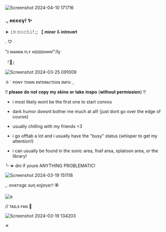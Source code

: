 
![Screenshot 2024-04-10 171716](https://github.com/mochitails/mochitails/assets/162510444/10795b4f-87ba-40e9-b2b5-c2222591cd88)

### ., нєєєγ! ✨

➤ 𝚒𝚖 𝚖𝚘𝚌𝚑𝚒! ;; 【 𝗺𝗶𝗻𝗼𝗿 & 𝗶𝗻𝘁𝗿𝗼𝘃𝗲𝗿𝘁 

.                           ♡

"ɪ ᴡᴀɴɴᴀ ғʟʏ ʜɪɪɪɪɪɢʜʜʜ!"/ly

『🍻』

![Screenshot 2024-03-25 091009](https://github.com/mochitails/mochitails/assets/162510444/95e80687-bd13-4257-bdbf-5760b87953c0)

✰ ` ᴘᴏɴʏ ᴛᴏᴡɴ ɪɴᴛᴇʀᴀᴄᴛɪᴏɴ ɪɴғᴏ: ,

!! 𝐩𝐥𝐞𝐚𝐬𝐞 𝐝𝐨 𝐧𝐨𝐭 𝐜𝐨𝐩𝐲 𝐦𝐲 𝐬𝐤𝐢𝐧𝐬 𝐨𝐫 𝐭𝐚𝐤𝐞 𝐢𝐧𝐬𝐩𝐨 {𝐰𝐢𝐭𝐡𝐨𝐮𝐭 𝐩𝐞𝐫𝐦𝐢𝐬𝐬𝐢𝐨𝐧} !!

- i most likely wont be the first one to start convos 

- dark humor doesnt bother me much at all! {just dont go over the edge of course}

- usually chilling with my friends <3

- i go offtab a lot and i usually have the "busy" status {whisper to get my attention!}

- i can usually be found in the sonic area, fnaf area, splatoon area, or the library!

╰┈➤ dni if youre ANYTHING PROBLEMATIC!

![Screenshot 2024-03-19 151118](https://github.com/mochitails/mochitails/assets/162510444/107150d9-977d-4b01-bab1-5a2f012a6c38)

,. ανєгαgє sυη єηjσγєг! 🏵️

![e](https://github.com/mochitails/mochitails/assets/162510444/642c1a6a-b124-4c06-80bc-45dfb5583d91)

// ᴛᴀɪʟs ғᴀɴ 🍦

![Screenshot 2024-03-19 134203](https://github.com/mochitails/mochitails/assets/162510444/d6173055-c2b6-4672-88ca-b45e474c190f)

✭

<!--
**mochitails/mochitails** is a ✨ _special_ ✨ repository because its `README.md` (this file) appears on your GitHub profile.


